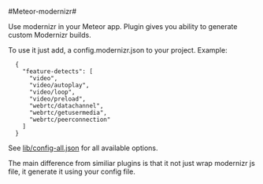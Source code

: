 #Meteor-modernizr#

Use modernizr in your Meteor app.
Plugin gives you ability to generate custom Modernizr builds.

To use it just add, a config.modernizr.json to your project.
Example:

```
  {
    "feature-detects": [
      "video",
      "video/autoplay",
      "video/loop",
      "video/preload",
      "webrtc/datachannel",
      "webrtc/getusermedia",
      "webrtc/peerconnection"
    ]
  }
```

See [lib/config-all.json](www.github.com) for all available options.

The main difference from similiar plugins 
is that it not just wrap modernizr js file, it generate it using your config file.
